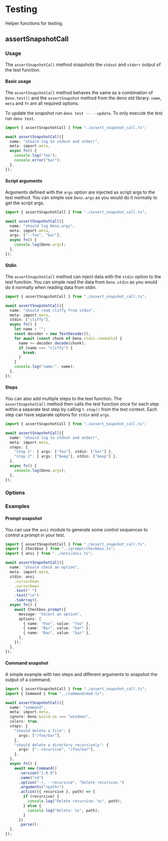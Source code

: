 # Testing

Helper functions for testing.

## assertSnapshotCall

### Usage

The `assertSnapshotCall` method snapshots the `stdout` and `stderr` output of
the test function.

#### Basic usage

The `assertSnapshotCall` method behaves the same as a combination of
`Deno.test()` and the `assertSnapshot` method from the deno std library. `name`,
`meta` and `fn` are all required options.

To update the snapshot run `deno test -- --update`. To only execute the test run
`deno test`.

```ts
import { assertSnapshotCall } from "./assert_snapshot_call.ts";

await assertSnapshotCall({
  name: "should log to stdout and stderr",
  meta: import.meta,
  async fn() {
    console.log("foo");
    console.error("bar");
  },
});
```

#### Script arguments

Arguments defined with the `args` option are injected as script args to the test
method. You can simple use `Deno.args` as you would do it normally to get the
script args.

```ts
import { assertSnapshotCall } from "./assert_snapshot_call.ts";

await assertSnapshotCall({
  name: "should log Deno.args",
  meta: import.meta,
  args: ["--foo", "bar"],
  async fn() {
    console.log(Deno.args);
  },
});
```

#### Stdin

The `assertSnapshotCall` method can inject data with the `stdin` option to the
test function. You can simple read the data from `Deno.stdin` as you would do it
normally when reading data from stdin.

```ts
import { assertSnapshotCall } from "./assert_snapshot_call.ts";

await assertSnapshotCall({
  name: "should read cliffy from stdin",
  meta: import.meta,
  stdin: ["cliffy"],
  async fn() {
    let name = "";
    const decoder = new TextDecoder();
    for await (const chunk of Deno.stdin.readable) {
      name += decoder.decode(chunk);
      if (name === "cliffy") {
        break;
      }
    }
    console.log("name:", name);
  },
});
```

#### Steps

You can also add multiple steps to the test function. The `assertSnapshotCall`
method then calls the test function once for each step within a separate test
step by calling `t.step()` from the test context. Each step can have separate
options for `stdin` and `args`.

```ts
import { assertSnapshotCall } from "./assert_snapshot_call.ts";

await assertSnapshotCall({
  name: "should log to stdout and atderr",
  meta: import.meta,
  steps: {
    "step 1": { args: ["foo"], stdin: ["bar"] },
    "step 2": { args: ["beep"], stdin: ["boop"] },
  },
  async fn() {
    console.log(Deno.args);
  },
});
```

### Options

### Examples

#### Prompt snapshot

You can use the `ansi` module to generate some control sequences to control a
prompt in your test.

```ts
import { assertSnapshotCall } from "./assert_snapshot_call.ts";
import { Checkbox } from "../prompt/checkbox.ts";
import { ansi } from "../ansi/ansi.ts";

await assertSnapshotCall({
  name: "should check an option",
  meta: import.meta,
  stdin: ansi
    .cursorDown
    .cursorDown
    .text(" ")
    .text("\n")
    .toArray(),
  async fn() {
    await Checkbox.prompt({
      message: "Select an option",
      options: [
        { name: "Foo", value: "foo" },
        { name: "Bar", value: "bar" },
        { name: "Baz", value: "baz" },
      ],
    });
  },
});
```

#### Command snapshot

A simple example with two steps and different arguments to snapshot the output
of a command.

```ts
import { assertSnapshotCall } from "./assert_snapshot_call.ts";
import { Command } from "../command/mod.ts";

await assertSnapshotCall({
  name: "command",
  meta: import.meta,
  ignore: Deno.build.os === "windows",
  colors: true,
  steps: {
    "should delete a file": {
      args: ["/foo/bar"],
    },
    "should delete a directory recursively": {
      args: ["--recursive", "/foo/bar"],
    },
  },
  async fn() {
    await new Command()
      .version("1.0.0")
      .name("rm")
      .option("-r, --recursive", "Delete recursive.")
      .arguments("<path>")
      .action(({ recursive }, path) => {
        if (recursive) {
          console.log("Delete recursive: %s", path);
        } else {
          console.log("Delete: %s", path);
        }
      })
      .parse();
  },
});
```
